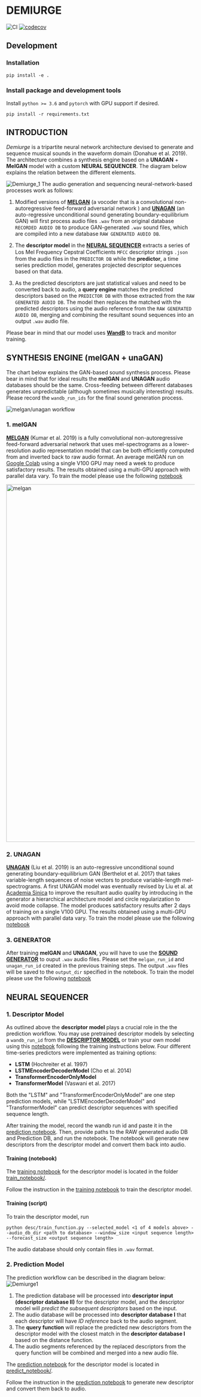 # DEMIURGE
![CI](https://github.com/buganart/descriptor-transformer/workflows/CI/badge.svg?branch=main)
[![codecov](https://codecov.io/gh/buganart/descriptor-transformer/branch/main/graph/badge.svg)](https://codecov.io/gh/buganart/descriptor-transformer)

## Development

### Installation

    pip install -e .


### Install package and development tools

Install `python >= 3.6` and `pytorch` with GPU support if desired.

    pip install -r requirements.txt


<!-- Run the tests

    pytest -->

<!-- 
### Option 2: Using nix and direnv

1. Install the [nix](https://nixos.org/download.html) package manager
and [direnv](https://direnv.net/).
2. [Hook](https://direnv.net/docs/hook.html) `direnv` into your shell.
3. Type `direnv allow` from within the checkout of this repository. -->

## INTRODUCTION
*Demiurge* is a tripartite neural network architecture devised to generate and sequence musical sounds in the waveform domain (Donahue et al. 2019). The architecture combines a synthesis engine based on a **UNAGAN** + **MelGAN** model with a custom **NEURAL SEQUENCER**. The diagram below explains the relation between the different elements.

![Demiurge_1](https://user-images.githubusercontent.com/68105693/115943995-d0a6f200-a4e5-11eb-8a22-66212b2c315f.png)
The audio generation and sequencing neural-network-based processes work as follows:

1. Modified versions of **[MELGAN](https://github.com/buganart/melgan-neurips)** (a vocoder that is a convolutional non-autoregressive feed-forward adversarial network ) and **[UNAGAN](https://github.com/buganart/unagan)** (an auto-regressive unconditional sound generating boundary-equilibrium GAN) will first process audio files `.wav` from an original database `RECORDED AUDIO DB` to produce GAN-generated `.wav` sound files, which are compiled into a new database `RAW GENERATED AUDIO DB`. 

2. The **descriptor model** in the **[NEURAL SEQUENCER](https://github.com/buganart/descriptor-transformer)** extracts a series of Los Mel Frequency Cepstral Coeﬃcients `MFCC` descriptor strings `.json` from the audio files in the `PREDICTOR DB` while the **predictor**, a time series prediction model, generates projected descriptor sequences based on that data. 

3. As the predicted descriptors are just statistical values and need to be converted back to audio, a **query engine** matches the predicted descriptors based on the   `PREDICTOR DB` with those extracted from the `RAW GENERATED AUDIO DB`. The model then replaces the matched with the predicted descriptors using the audio reference from the `RAW GENERATED AUDIO DB`, merging and combining the resultant sound sequences into an output `.wav` audio file.

Please bear in mind that our model uses **[WandB](https://wandb.ai/)** to track and monitor training.

## SYNTHESIS ENGINE (melGAN + unaGAN)

The chart below explains the GAN-based sound synthesis process. Please bear in mind that for ideal results the **melGAN** and **UNAGAN** audio databases should be the same. Cross-feeding between different databases generates unpredictable (although sometimes musically interesting) results. Please record the `wandb_run_ids` for the final sound generation process. 

![melgan/unagan workflow](https://github.com/robertoalonsotrillo/descriptor-transformer/blob/main/_static/img/Demiurge.png)

### 1. melGAN

**[MELGAN](https://github.com/buganart/melgan-neurips)**  (Kumar et al. 2019) is a fully convolutional non-autoregressive feed-forward adversarial network that uses mel-spectrograms as a lower-resolution audio representation model that can be both efficiently computed from and inverted back to raw audio format. An average melGAN run on [Google Colab](https://colab.research.google.com/) using a single V100 GPU may need a week to produce satisfactory results. The results obtained using a multi-GPU approach with parallel data vary. To train the model please use the following [notebook](https://colab.research.google.com/drive/1xUrh2pNUBTMO4s4YPsxAbUdTdlHjTeVU?usp=sharing)

<img width="957" alt="melgan" src="https://user-images.githubusercontent.com/68105693/115818429-53b94100-a42f-11eb-9cb5-1c6c20ba5243.png">

### 2. UNAGAN

**[UNAGAN](https://github.com/buganart/unagan)** (Liu et al. 2019) is an auto-regressive unconditional sound generating boundary-equilibrium GAN (Berthelot et al. 2017) that takes variable-length sequences of noise vectors to produce variable-length mel-spectrograms. A first UNAGAN model was eventually revised by Liu et al. at [Academia Sinica](https://musicai.citi.sinica.edu.tw) to improve the resultant audio quality by introducing in the generator a hierarchical architecture  model and circle regularization to avoid mode collapse. The model produces satisfactory results after 2 days of training on a single V100 GPU. The results obtained using a multi-GPU approach with parallel data vary. To train the model please use the following [notebook](https://colab.research.google.com/drive/1JEXcGs-zVoAi84e79OO-7_G9qD3ptNwF?usp=sharing) 

### 3. GENERATOR

After training **melGAN** and **UNAGAN**, you will have to use the **[SOUND GENERATOR](https://github.com/buganart/descriptor-transformer/blob/main/predict_notebook/Unagan_generate.ipynb)** to ouput `.wav` audio files. Please set the `melgan_run_id` and `unagan_run_id` created in the previous training steps. The output `.wav` files will be saved to the `output_dir` specified in the notebook. To train the model please use the following [notebook](https://colab.research.google.com/github/buganart/unagan/blob/master/Unagan_generate.ipynb)

## NEURAL SEQUENCER

### 1. Descriptor Model

As outlined above the **descriptor model** plays a crucial role in the the prediction workflow. You may use pretrained descriptor models by selecting a `wandb_run_id` from the **[DESCRIPTOR MODEL](https://github.com/robertoalonsotrillo/descriptor-transformer/blob/main/predict_notebook/descriptor_model_predict.ipynb)** or train your own model using this [notebook](https://colab.research.google.com/) following the training instructions below. Four different time-series predictors were implemented as training options: 
- **LSTM** (Hochreiter et al. 1997)
- **LSTMEncoderDecoderModel** (Cho et al. 2014)
- **TransformerEncoderOnlyModel**
-  **TransformerModel** (Vaswani et al. 2017)

Both the "LSTM" and "TransformerEncoderOnlyModel" are one step prediction models, while "LSTMEncoderDecoderModel" and "TransformerModel" can predict descriptor sequences with specified sequence length.

After training the model, record the wandb run id and paste it in the [prediction notebook](https://github.com/buganart/descriptor-transformer/blob/main/predict_notebook/descriptor_model_predict.ipynb). Then, provide paths to the RAW generated audio DB and Prediction DB, and run the notebook. The notebook will generate new descriptors from the descriptor model and convert them back into audio.

#### Training (notebook)

The [training notebook](https://github.com/buganart/descriptor-transformer/blob/main/train_notebook/descriptor_model_train.ipynb) for the descriptor model is located in the folder [train_notebook/](https://github.com/buganart/descriptor-transformer/tree/main/train_notebook).

Follow the instruction in the [training notebook](https://github.com/buganart/descriptor-transformer/blob/main/train_notebook/descriptor_model_train.ipynb) to train the descriptor model.

#### Training (script)

To train the descriptor model, run

    python desc/train_function.py --selected_model <1 of 4 models above> --audio_db_dir <path to database> --window_size <input sequence length> --forecast_size <output sequence length>

The audio database should only contain files in `.wav` format. 


### 2. Prediction Model

The prediction workflow can be described in the diagram below:
![Demiurge1](https://user-images.githubusercontent.com/68105693/115944060-3f844b00-a4e6-11eb-8ba8-9c6c7f63f61c.png)

1. The prediction database will be processed into **descriptor input (descriptor database II)** for the descriptor model, and the descriptor model will *predict the subsequent descriptors* based on the input.
2. The audio database will be processed into **descriptor database I** that each descriptor will have *ID reference* back to the audio segment. 
3. The **query function** will replace the predicted new descriptors from the descriptor model with the closest match in the **descriptor database I** based on the distance function.
4. The audio segments referenced by the replaced descriptors from the query function will be combined and merged into a new audio file.

The [prediction notebook](https://github.com/buganart/descriptor-transformer/blob/main/predict_notebook/descriptor_model_predict.ipynb) for the descriptor model is located in [predict_notebook/](https://github.com/buganart/descriptor-transformer/tree/main/predict_notebook).

Follow the instruction in the [prediction notebook](https://github.com/buganart/descriptor-transformer/blob/main/predict_notebook/descriptor_model_predict.ipynb) to generate new descriptor and convert them back to audio.

